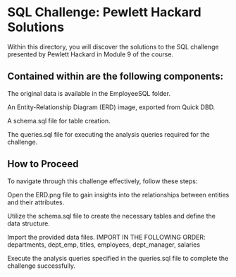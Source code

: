 # SQL Challenge: Pewlett Hackard Solutions
Within this directory, you will discover the solutions to the SQL challenge presented by Pewlett Hackard in Module 9 of the course.

## Contained within are the following components:

The original data is available in the EmployeeSQL folder.

An Entity-Relationship Diagram (ERD) image, exported from Quick DBD.

A schema.sql file for table creation.

The queries.sql file for executing the analysis queries required for the challenge.

## How to Proceed
To navigate through this challenge effectively, follow these steps:

Open the ERD.png file to gain insights into the relationships between entities and their attributes.

Utilize the schema.sql file to create the necessary tables and define the data structure. 

Import the provided data files.
IMPORT IN THE FOLLOWING ORDER: departments, dept_emp, titles, employees, dept_manager, salaries

Execute the analysis queries specified in the queries.sql file to complete the challenge successfully.
